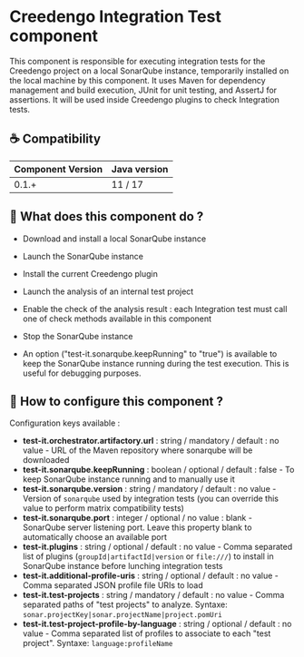 Creedengo Integration Test component
======================================

This component is responsible for executing integration tests for the Creedengo project on a local SonarQube instance, temporarily installed on the local machine by this component.
It uses Maven for dependency management and build execution, JUnit for unit testing, and AssertJ for assertions.
It will be used inside Creedengo plugins to check Integration tests.

☕ Compatibility
------------------

| Component Version | Java version |
|-------------------|--------------|
| 0.1.+             | 11 / 17      |


🚀 What does this component do ?
------------------

- Download and install a local SonarQube instance
- Launch the SonarQube instance
- Install the current Creedengo plugin
- Launch the analysis of an internal test project
- Enable the check of the analysis result : each Integration test must call one of check methods available in this component
- Stop the SonarQube instance

- An option ("test-it.sonarqube.keepRunning" to "true") is available to keep the SonarQube instance running during the test execution. This is useful for debugging purposes.

🧩 How to configure this component ?
------------------

Configuration keys available :
- **test-it.orchestrator.artifactory.url** : string / mandatory / default : no value - URL of the Maven repository where sonarqube will be downloaded
- **test-it.sonarqube.keepRunning** : boolean / optional / default : false - To keep SonarQube instance running and to manually use it
- **test-it.sonarqube.version** : string / mandatory / default : no value - Version of `sonarqube` used by integration tests (you can override this value to perform matrix compatibility tests)
- **test-it.sonarqube.port** : integer / optional / no value : blank - SonarQube server listening port. Leave this property blank to automatically choose an available port
- **test-it.plugins** : string / optional / default : no value - Comma separated list of plugins (`groupId|artifactId|version` or `file:///`) to install in SonarQube instance before lunching integration tests
- **test-it.additional-profile-uris** : string / optional / default : no value - Comma separated JSON profile file URIs to load
- **test-it.test-projects** : string / mandatory / default : no value - Comma separated paths of "test projects" to analyze. Syntaxe: `sonar.projectKey|sonar.projectName|project.pomUri`
- **test-it.test-project-profile-by-language** : string / optional / default : no value - Comma separated list of profiles to associate to each "test project". Syntaxe: `language:profileName`
